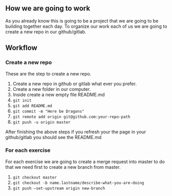 ## How we are going to work

As you already know this is going to be a project that we are going to be building together each day. To organize our work each of us we are going to create a new repo in our github/gitlab.

## Workflow 

### Create a new repo

These are the step to create a new repo.
1. Create a new repo in github or gitlab what ever you prefer.
1. Create a new folder in our computer.
1. Inside create a new empty file README.md
1. `git init`
1. `git add README.md`
1. `git commit -m "Here be Dragons"`
1. `git remote add origin git@github.com:your-repo-path`
1. `git push -u origin master`  

After finishing the above steps if you refresh your the page in your github/gitlab you should see the README.md

### For each exercise

For each exercise we are going to create a merge request into master to do that we need first to create a new branch from master.

1. `git checkout master`
1. `git checkout -b name.lastname/describe-what-you-are-doing`
1. `git push –set-upstream origin new-branch`
